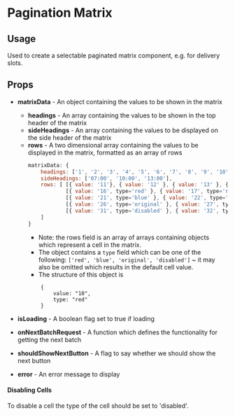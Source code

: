 # Pagination Matrix

## Usage

Used to create a selectable paginated matrix component, e.g. for delivery slots.

## Props

- <b>matrixData</b> - An object containing the values to be shown in the matrix

  - <b>headings</b> - An array containing the values to be shown in the top header of the matrix
  - <b>sideHeadings</b> - An array containing the values to be displayed on the side header of the matrix
  - <b>rows</b> - A two dimensional array containing the values to be displayed in the matrix, formatted as an array of rows
    ```javascript
    matrixData: {
        headings: ['1', '2', '3', '4', '5', '6', '7', '8', '9', '10'],
        sideHeadings: ['07:00', '10:00', '13:00'],
        rows: [ [{ value: '11'}, { value: '12' }, { value: '13' }, { value: '14' }, { value: '15'}],
                [{ value: '16', type='red' }, { value: '17', type='red' }, { value: '18', type='red' }, { value: '19', type='red' }, { value: '20', type='red' }],
                [{ value: '21', type='blue' }, { value: '22', type='blue' }, { value: '22', type='blue' }, { value: '22', type='blue' }, { value: '22', type='blue' }],
                [{ value: '26', type='original' }, { value: '27', type='original' }, { value: '28', type='original' }, { value: '29', type='original' }, { value: '30', type='original' }],
                [{ value: '31', type='disabled' }, { value: '32', type='disabled' }, { value: '33', type='disabled' }, { value: '34', type='disabled' }, { value: '35', type='disabled' }]
        ]
    }
    ```
    - Note: the rows field is an array of arrays containing objects which represent a cell in the matrix.
    - The object contains a `type` field which can be one of the following:
      `['red', 'blue', 'original', 'disabled']` ~ it may also be omitted which results in the default cell value.
    - The structure of this object is
    ```
        {
            value: "10",
            type: "red"
        }
    ```

- <b>isLoading</b> - A boolean flag set to true if loading
- <b>onNextBatchRequest</b> - A function which defines the functionality for getting the next batch
- <b>shouldShowNextButton</b> - A flag to say whether we should show the next button
- <b>error</b> - An error message to display

#### Disabling Cells

To disable a cell the type of the cell should be set to 'disabled'.
